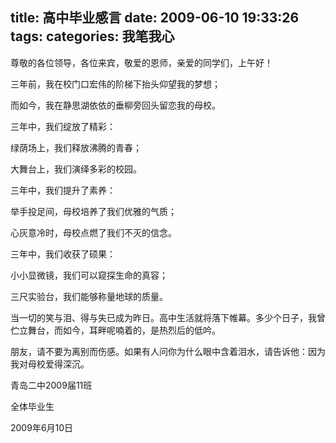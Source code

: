 title: 高中毕业感言
date: 2009-06-10 19:33:26
tags:
categories: 我笔我心
---

尊敬的各位领导，各位来宾，敬爱的恩师，亲爱的同学们，上午好！

三年前，我在校门口宏伟的阶梯下抬头仰望我的梦想；

而如今，我在静思湖依依的垂柳旁回头留恋我的母校。 

三年中，我们绽放了精彩：

绿荫场上，我们释放沸腾的青春；

大舞台上，我们演绎多彩的校园。

<!--more-->

三年中，我们提升了素养：

举手投足间，母校培养了我们优雅的气质；

心灰意冷时，母校点燃了我们不灭的信念。

三年中，我们收获了硕果：

小小显微镜，我们可以窥探生命的真容；

三尺实验台，我们能够称量地球的质量。

当一切的笑与泪、得与失已成为昨日。高中生活就将落下帷幕。多少个日子，我曾伫立舞台，而如今，耳畔呢喃着的，是热烈后的低吟。

朋友，请不要为离别而伤感。如果有人问你为什么眼中含着泪水，请告诉他：因为我对母校爱得深沉。


青岛二中2009届11班

全体毕业生   

2009年6月10日